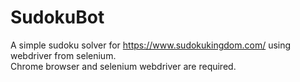 # SudokuBot

A simple sudoku solver for https://www.sudokukingdom.com/ using webdriver from selenium.  
Chrome browser and selenium webdriver are required.

